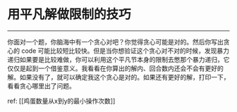 # 用平凡解做限制的技巧

---



你面对一个题，你脑海中有一个贪心对吧？你觉得贪心可能是对的。然后你写出贪心的 code 可能比较短比较快。但是当你想验证这个贪心对不对的时候，发现暴力递归如果要是比较难做，你可以利用这个平凡节本身的限制去憋那个暴力递归，它仅仅是起到一个借鉴意义。我看看在你算出的解内、回合数内还会不会有更好的解。如果没有了，就可以确定我这个贪心是对的。如果还有更好的解，打印一下，看看贪心哪里出了问题。

ref: [[鸡蛋数量从x到y的最小操作次数]]